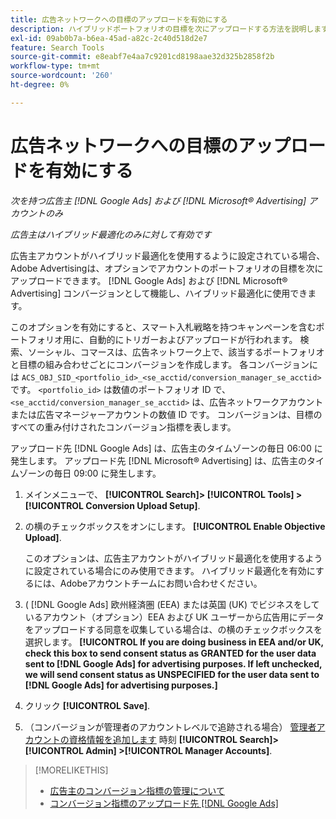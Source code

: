 ```yaml
---
title: 広告ネットワークへの目標のアップロードを有効にする
description: ハイブリッドポートフォリオの目標を次にアップロードする方法を説明します。 [!DNL Google Ads] および [!DNL Microsoft® Advertising].
exl-id: 09ab0b7a-b6ea-45ad-a82c-2c40d518d2e7
feature: Search Tools
source-git-commit: e8eabf7e4aa7c9201cd8198aae32d325b2858f2b
workflow-type: tm+mt
source-wordcount: '260'
ht-degree: 0%

---
```


# 広告ネットワークへの目標のアップロードを有効にする

*次を持つ広告主 [!DNL Google Ads] および [!DNL Microsoft® Advertising] アカウントのみ*

*広告主はハイブリッド最適化のみに対して有効です*

広告主アカウントがハイブリッド最適化を使用するように設定されている場合、Adobe Advertisingは、オプションでアカウントのポートフォリオの目標を次にアップロードできます。 [!DNL Google Ads] および [!DNL Microsoft® Advertising] コンバージョンとして機能し、ハイブリッド最適化に使用できます。

このオプションを有効にすると、スマート入札戦略を持つキャンペーンを含むポートフォリオ用に、自動的にトリガーおよびアップロードが行われます。 検索、ソーシャル、コマースは、広告ネットワーク上で、該当するポートフォリオと目標の組み合わせごとにコンバージョンを作成します。 各コンバージョンには `ACS_OBJ_SID_<portfolio_id>_<se_acctid/conversion_manager_se_acctid>`です。 `<portfolio_id>` は数値のポートフォリオ ID で、 `<se_acctid/conversion_manager_se_acctid>` は、広告ネットワークアカウントまたは広告マネージャーアカウントの数値 ID です。 コンバージョンは、目標のすべての重み付けされたコンバージョン指標を表します。

アップロード先 [!DNL Google Ads] は、広告主のタイムゾーンの毎日 06:00 に発生します。 アップロード先 [!DNL Microsoft® Advertising] は、広告主のタイムゾーンの毎日 09:00 に発生します。

<!-- Note to self: Conversions tracked by Google Ads and by the Microsoft Advertising universal event tracking (UET) tag aren't re-uploaded to the ad networks. -->

1. メインメニューで、 **[!UICONTROL Search]> [!UICONTROL Tools] >[!UICONTROL Conversion Upload Setup]**.

1. の横のチェックボックスをオンにします。 **[!UICONTROL Enable Objective Upload]**.

   このオプションは、広告主アカウントがハイブリッド最適化を使用するように設定されている場合にのみ使用できます。 ハイブリッド最適化を有効にするには、Adobeアカウントチームにお問い合わせください。

1. ( [!DNL Google Ads] 欧州経済圏 (EEA) または英国 (UK) でビジネスをしているアカウント（オプション）EEA および UK ユーザーから広告用にデータをアップロードする同意を収集している場合は、の横のチェックボックスを選択します。 **[!UICONTROL If you are doing business in EEA and/or UK, check this box to send consent status as GRANTED for the user data sent to [!DNL Google Ads] for advertising purposes. If left unchecked, we will send consent status as UNSPECIFIED for the user data sent to [!DNL Google Ads] for advertising purposes.]**

1. クリック **[!UICONTROL Save]**.

1. （コンバージョンが管理者のアカウントレベルで追跡される場合） [管理者アカウントの資格情報を追加します](/help/search-social-commerce/admin/manager-accounts.md) 時刻 **[!UICONTROL Search]> [!UICONTROL Admin] >[!UICONTROL Manager Accounts]**.

>[!MORELIKETHIS]
>
>* [広告主のコンバージョン指標の管理について](/help/search-social-commerce/admin/conversion-metrics/conversion-metric-about.md)
>* [コンバージョン指標のアップロード先 [!DNL Google Ads]](conversion-metrics-upload-to-google.md)
